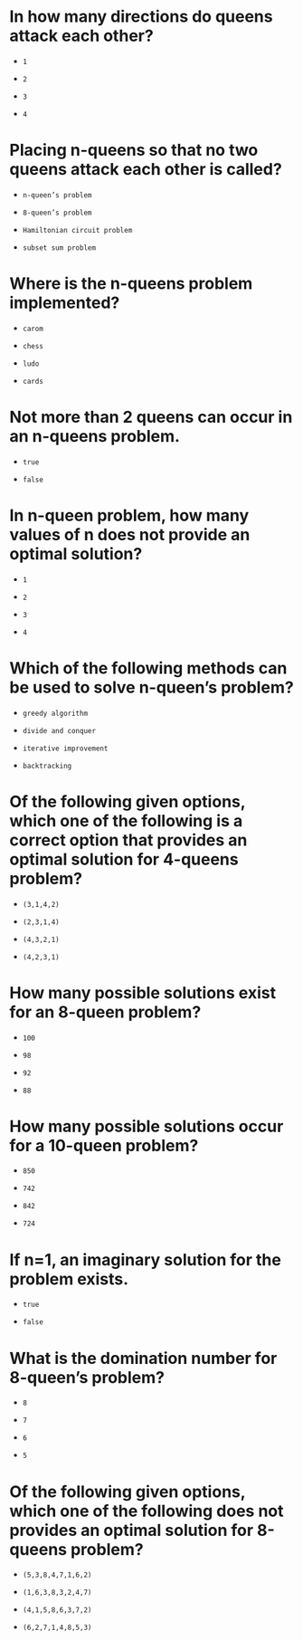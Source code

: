 # In how many directions do queens attack each other?

- ```
  1
  ```

- ```
  2
  ```

* ```
  3
  ```

- ```
  4
  ```

# Placing n-queens so that no two queens attack each other is called?

* ```
  n-queen’s problem
  ```

- ```
  8-queen’s problem
  ```

- ```
  Hamiltonian circuit problem
  ```

- ```
  subset sum problem
  ```

# Where is the n-queens problem implemented?

- ```
  carom
  ```

* ```
  chess
  ```

- ```
  ludo
  ```

- ```
  cards
  ```

# Not more than 2 queens can occur in an n-queens problem.

- ```
  true
  ```

* ```
  false
  ```

# In n-queen problem, how many values of n does not provide an optimal solution?

- ```
  1
  ```

* ```
  2
  ```

- ```
  3
  ```

- ```
  4
  ```

# Which of the following methods can be used to solve n-queen’s problem?

- ```
  greedy algorithm
  ```

- ```
  divide and conquer
  ```

- ```
  iterative improvement
  ```

* ```
  backtracking
  ```

# Of the following given options, which one of the following is a correct option that provides an optimal solution for 4-queens problem?

* ```
  (3,1,4,2)
  ```

- ```
  (2,3,1,4)
  ```

- ```
  (4,3,2,1)
  ```

- ```
  (4,2,3,1)
  ```

# How many possible solutions exist for an 8-queen problem?

- ```
  100
  ```

- ```
  98
  ```

* ```
  92
  ```

- ```
  88
  ```

# How many possible solutions occur for a 10-queen problem?

- ```
  850
  ```

- ```
  742
  ```

- ```
  842
  ```

* ```
  724
  ```

# If n=1, an imaginary solution for the problem exists.

- ```
  true
  ```

* ```
  false
  ```

# What is the domination number for 8-queen’s problem?

- ```
  8
  ```

- ```
  7
  ```

- ```
  6
  ```

* ```
  5
  ```

# Of the following given options, which one of the following does not provides an optimal solution for 8-queens problem?

- ```
  (5,3,8,4,7,1,6,2)
  ```

* ```
  (1,6,3,8,3,2,4,7)
  ```

- ```
  (4,1,5,8,6,3,7,2)
  ```

- ```
  (6,2,7,1,4,8,5,3)
  ```

